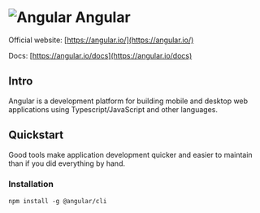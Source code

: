 # ![Angular](https://rawgit.com/asankasri/begin-with-it-alpha/master/icons/angular.svg) Angular

Official website: [https://angular.io/](https://angular.io/)

Docs: [https://angular.io/docs](https://angular.io/docs)

## Intro

Angular is a development platform for building mobile and desktop web applications using Typescript/JavaScript and other languages.

## Quickstart

Good tools make application development quicker and easier to maintain than if you did everything by hand.

### Installation

```
npm install -g @angular/cli
```
